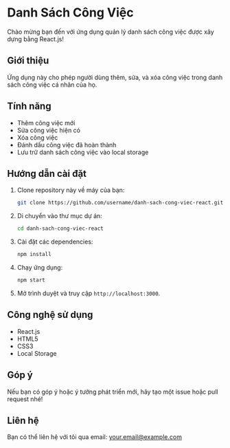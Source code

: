 # Danh Sách Công Việc

Chào mừng bạn đến với ứng dụng quản lý danh sách công việc được xây dựng bằng React.js!

## Giới thiệu
Ứng dụng này cho phép người dùng thêm, sửa, và xóa công việc trong danh sách công việc cá nhân của họ.

## Tính năng
- Thêm công việc mới
- Sửa công việc hiện có
- Xóa công việc
- Đánh dấu công việc đã hoàn thành
- Lưu trữ danh sách công việc vào local storage

## Hướng dẫn cài đặt
1. Clone repository này về máy của bạn:
   ```bash
   git clone https://github.com/username/danh-sach-cong-viec-react.git
   ```
2. Di chuyển vào thư mục dự án:
   ```bash
   cd danh-sach-cong-viec-react
   ```
3. Cài đặt các dependencies:
   ```bash
   npm install
   ```
4. Chạy ứng dụng:
   ```bash
   npm start
   ```
5. Mở trình duyệt và truy cập `http://localhost:3000`.

## Công nghệ sử dụng
- React.js
- HTML5
- CSS3
- Local Storage

## Góp ý
Nếu bạn có góp ý hoặc ý tưởng phát triển mới, hãy tạo một issue hoặc pull request nhé!

## Liên hệ
Bạn có thể liên hệ với tôi qua email: your.email@example.com
